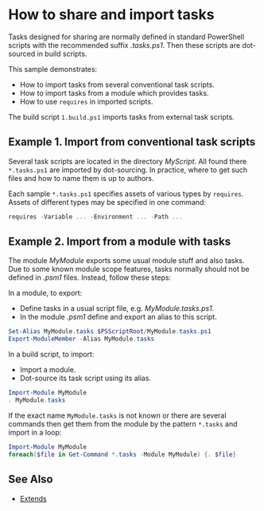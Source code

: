 # How to share and import tasks

Tasks designed for sharing are normally defined in standard PowerShell scripts
with the recommended suffix *.tasks.ps1*. Then these scripts are dot-sourced
in build scripts.

This sample demonstrates:

- How to import tasks from several conventional task scripts.
- How to import tasks from a module which provides tasks.
- How to use `requires` in imported scripts.

The build script `1.build.ps1` imports tasks from external task scripts.

## Example 1. Import from conventional task scripts

Several task scripts are located in the directory *MyScript*. All found there
`*.tasks.ps1` are imported by dot-sourcing. In practice, where to get such
files and how to name them is up to authors.

Each sample `*.tasks.ps1` specifies assets of various types by `requires`.
Assets of different types may be specified in one command:

```powershell
requires -Variable ... -Environment ... -Path ...
```

## Example 2. Import from a module with tasks

The module *MyModule* exports some usual module stuff and also tasks. Due to
some known module scope features, tasks normally should not be defined in
*.psm1* files. Instead, follow these steps:

In a module, to export:

- Define tasks in a usual script file, e.g. *MyModule.tasks.ps1*.
- In the module *.psm1* define and export an alias to this script.

```powershell
Set-Alias MyModule.tasks $PSScriptRoot/MyModule.tasks.ps1
Export-ModuleMember -Alias MyModule.tasks
```

In a build script, to import:

- Import a module.
- Dot-source its task script using its alias.

```powershell
Import-Module MyModule
. MyModule.tasks
```

If the exact name `MyModule.tasks` is not known or there are several commands
then get them from the module by the pattern `*.tasks` and import in a loop:

```powershell
Import-Module MyModule
foreach($file in Get-Command *.tasks -Module MyModule) {. $file}
```

## See Also

- [Extends](../Extends)
